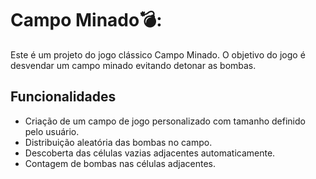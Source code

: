 # Campo Minado💣:


Este é um projeto do jogo clássico Campo Minado. O objetivo do jogo é desvendar um campo minado evitando detonar as bombas.


## Funcionalidades

- Criação de um campo de jogo personalizado com tamanho    definido pelo usuário.
- Distribuição aleatória das bombas no campo.
- Descoberta das células vazias adjacentes automaticamente.
- Contagem de bombas nas células adjacentes.

